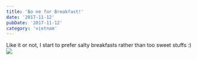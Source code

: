 ```yaml
---
title: 'Bo ne for Breakfast!'
date: '2017-11-12'
pubDate: '2017-11-12'
category: 'vietnam'
---
```


Like it or not, I start to prefer salty breakfasts rather than too sweet stuffs :) ![](https://malparty.cluster010.ovh.net/wp-content/uploads/2017/11/img_20171112_073826155543645.jpg)
